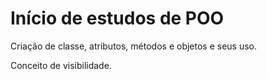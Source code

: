 # Início de estudos de POO

Criação de classe, atributos, métodos e objetos e seus uso.

Conceito de visibilidade.
